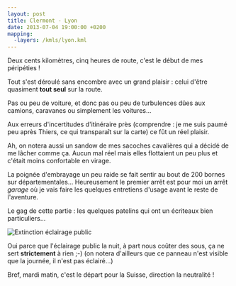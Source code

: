 ```yaml
---
layout: post
title: Clermont - Lyon
date: 2013-07-04 19:00:00 +0200
mapping:
  -layers: /kmls/lyon.kml
---
```


Deux cents kilomètres, cinq heures de route, c'est le début de mes péripéties !

Tout s'est déroulé sans encombre avec un grand plaisir :
celui d'être quasiment **tout seul** sur la route.

Pas ou peu de voiture, et donc pas ou peu de turbulences dûes aux camions, caravanes ou simplement les voitures...

Aux erreurs d'incertitudes d'itinéraire près (comprendre : je me suis paumé peu après Thiers,
ce qui transparaît sur la carte) ce fût un réel plaisir.

Ah, on notera aussi un sandow de mes sacoches cavalières qui a décidé de me lâcher comme ça.
Aucun mal réel mais elles flottaient un peu plus et c'était moins confortable en virage.

La poignée d'embrayage un peu raide se fait sentir au bout de 200 bornes sur départementales...
Heureusement le premier arrêt est pour moi un arrêt _garage_ où je vais faire les quelques entretiens d'usage
avant le reste de l'aventure.

Le gag de cette partie : les quelques patelins qui ont un écriteaux bien particuliers...

![Extinction éclairage public](http://www.leprogres.fr/fr/images/212098D0-FE98-4E9E-A184-E62373DEA2DA/LPR_02/5-000-euros-d-economies-grace-a-l-extinction-de-l-eclairage-public-de-nuit.jpg "Extinction éclairage public")

Oui parce que l'éclairage public la nuit, à part nous coûter des sous, ça ne sert **strictement** à rien ;-)
(on notera d'ailleurs que ce panneau n'est visible que la journée, il n'est pas éclairé...)

Bref, mardi matin, c'est le départ pour la Suisse, direction la neutralité !
